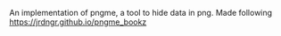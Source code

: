 An implementation of pngme, a tool to hide data in png. Made following https://jrdngr.github.io/pngme_bookz